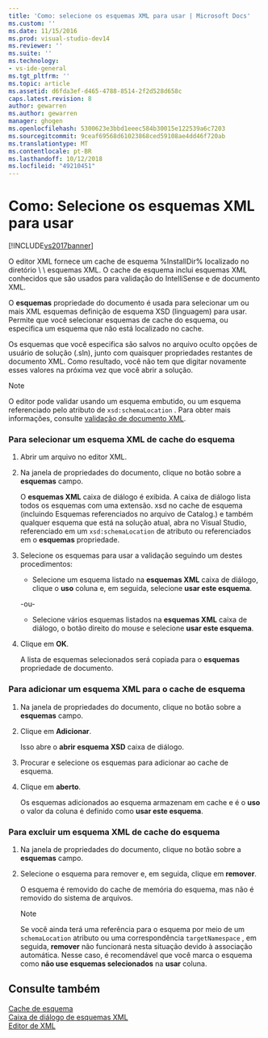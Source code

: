```yaml
---
title: 'Como: selecione os esquemas XML para usar | Microsoft Docs'
ms.custom: ''
ms.date: 11/15/2016
ms.prod: visual-studio-dev14
ms.reviewer: ''
ms.suite: ''
ms.technology:
- vs-ide-general
ms.tgt_pltfrm: ''
ms.topic: article
ms.assetid: d6fda3ef-d465-4788-8514-2f2d528d658c
caps.latest.revision: 8
author: gewarren
ms.author: gewarren
manager: ghogen
ms.openlocfilehash: 5300623e3bbd1eeec584b30015e122539a6c7203
ms.sourcegitcommit: 9ceaf69568d61023868ced59108ae4dd46f720ab
ms.translationtype: MT
ms.contentlocale: pt-BR
ms.lasthandoff: 10/12/2018
ms.locfileid: "49210451"
---
```

# <a name="how-to-select-the-xml-schemas-to-use"></a>Como: Selecione os esquemas XML para usar
[!INCLUDE[vs2017banner](../includes/vs2017banner.md)]

  
O editor XML fornece um cache de esquema %InstallDir% localizado no diretório \ \ esquemas XML. O cache de esquema inclui esquemas XML conhecidos que são usados para validação do IntelliSense e de documento XML.  
  
 O **esquemas** propriedade do documento é usada para selecionar um ou mais XML esquemas definição de esquema XSD (linguagem) para usar. Permite que você selecionar esquemas de cache do esquema, ou especifica um esquema que não está localizado no cache.  
  
 Os esquemas que você especifica são salvos no arquivo oculto opções de usuário de solução (.sln), junto com quaisquer propriedades restantes de documento XML. Como resultado, você não tem que digitar novamente esses valores na próxima vez que você abrir a solução.  
  
> [!NOTE]
>  O editor pode validar usando um esquema embutido, ou um esquema referenciado pelo atributo de `xsd:schemaLocation` . Para obter mais informações, consulte [validação de documento XML](../xml-tools/xml-document-validation.md).  
  
### <a name="to-select-an-xml-schema-from-the-schema-cache"></a>Para selecionar um esquema XML de cache do esquema  
  
1.  Abrir um arquivo no editor XML.  
  
2.  Na janela de propriedades do documento, clique no botão sobre a **esquemas** campo.  
  
     O **esquemas XML** caixa de diálogo é exibida. A caixa de diálogo lista todos os esquemas com uma extensão. xsd no cache de esquema (incluindo Esquemas referenciados no arquivo de Catalog.) e também qualquer esquema que está na solução atual, abra no Visual Studio, referenciado em um `xsd:schemaLocation` de atributo ou referenciados em o **esquemas** propriedade.  
  
3.  Selecione os esquemas para usar a validação seguindo um destes procedimentos:  
  
    -   Selecione um esquema listado na **esquemas XML** caixa de diálogo, clique o **uso** coluna e, em seguida, selecione **usar este esquema**.  
  
     -ou-  
  
    -   Selecione vários esquemas listados na **esquemas XML** caixa de diálogo, o botão direito do mouse e selecione **usar este esquema**.  
  
4.  Clique em **OK**.  
  
     A lista de esquemas selecionados será copiada para o **esquemas** propriedade de documento.  
  
### <a name="to-add-an-xml-schema-to-the-schema-cache"></a>Para adicionar um esquema XML para o cache de esquema  
  
1.  Na janela de propriedades do documento, clique no botão sobre a **esquemas** campo.  
  
2.  Clique em **Adicionar**.  
  
     Isso abre o **abrir esquema XSD** caixa de diálogo.  
  
3.  Procurar e selecione os esquemas para adicionar ao cache de esquema.  
  
4.  Clique em **aberto**.  
  
     Os esquemas adicionados ao esquema armazenam em cache e é o **uso** o valor da coluna é definido como **usar este esquema**.  
  
### <a name="to-delete-an-xml-schema-from-the-schema-cache"></a>Para excluir um esquema XML de cache do esquema  
  
1.  Na janela de propriedades do documento, clique no botão sobre a **esquemas** campo.  
  
2.  Selecione o esquema para remover e, em seguida, clique em **remover**.  
  
     O esquema é removido do cache de memória do esquema, mas não é removido do sistema de arquivos.  
  
    > [!NOTE]
    >  Se você ainda terá uma referência para o esquema por meio de um `schemaLocation` atributo ou uma correspondência `targetNamespace` , em seguida, **remover** não funcionará nesta situação devido à associação automática. Nesse caso, é recomendável que você marca o esquema como **não use esquemas selecionados** na **usar** coluna.  
  
## <a name="see-also"></a>Consulte também  
 [Cache de esquema](../xml-tools/schema-cache.md)   
 [Caixa de diálogo de esquemas XML](../xml-tools/xml-schemas-dialog-box.md)   
 [Editor de XML](../xml-tools/xml-editor.md)



